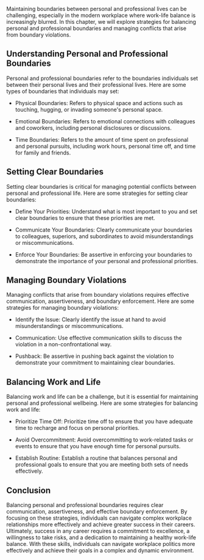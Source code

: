 
Maintaining boundaries between personal and professional lives can be challenging, especially in the modern workplace where work-life balance is increasingly blurred. In this chapter, we will explore strategies for balancing personal and professional boundaries and managing conflicts that arise from boundary violations.

Understanding Personal and Professional Boundaries
--------------------------------------------------

Personal and professional boundaries refer to the boundaries individuals set between their personal lives and their professional lives. Here are some types of boundaries that individuals may set:

* Physical Boundaries: Refers to physical space and actions such as touching, hugging, or invading someone's personal space.

* Emotional Boundaries: Refers to emotional connections with colleagues and coworkers, including personal disclosures or discussions.

* Time Boundaries: Refers to the amount of time spent on professional and personal pursuits, including work hours, personal time off, and time for family and friends.

Setting Clear Boundaries
------------------------

Setting clear boundaries is critical for managing potential conflicts between personal and professional life. Here are some strategies for setting clear boundaries:

* Define Your Priorities: Understand what is most important to you and set clear boundaries to ensure that these priorities are met.

* Communicate Your Boundaries: Clearly communicate your boundaries to colleagues, superiors, and subordinates to avoid misunderstandings or miscommunications.

* Enforce Your Boundaries: Be assertive in enforcing your boundaries to demonstrate the importance of your personal and professional priorities.

Managing Boundary Violations
----------------------------

Managing conflicts that arise from boundary violations requires effective communication, assertiveness, and boundary enforcement. Here are some strategies for managing boundary violations:

* Identify the Issue: Clearly identify the issue at hand to avoid misunderstandings or miscommunications.

* Communication: Use effective communication skills to discuss the violation in a non-confrontational way.

* Pushback: Be assertive in pushing back against the violation to demonstrate your commitment to maintaining clear boundaries.

Balancing Work and Life
-----------------------

Balancing work and life can be a challenge, but it is essential for maintaining personal and professional wellbeing. Here are some strategies for balancing work and life:

* Prioritize Time Off: Prioritize time off to ensure that you have adequate time to recharge and focus on personal priorities.

* Avoid Overcommitment: Avoid overcommitting to work-related tasks or events to ensure that you have enough time for personal pursuits.

* Establish Routine: Establish a routine that balances personal and professional goals to ensure that you are meeting both sets of needs effectively.

Conclusion
----------

Balancing personal and professional boundaries requires clear communication, assertiveness, and effective boundary enforcement. By focusing on these strategies, individuals can navigate complex workplace relationships more effectively and achieve greater success in their careers. Ultimately, success in any career requires a commitment to excellence, a willingness to take risks, and a dedication to maintaining a healthy work-life balance. With these skills, individuals can navigate workplace politics more effectively and achieve their goals in a complex and dynamic environment.
